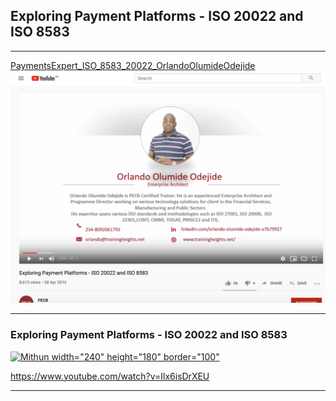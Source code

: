 
## Exploring Payment Platforms - ISO 20022 and ISO 8583




----

[PaymentsExpert_ISO_8583_20022_OrlandoOlumideOdejide]()
![](https://github.com/adhulappanavar/learning_resources/raw/master/images/PaymentsExpert_ISO_8583_20022_OrlandoOlumideOdejide.png)


-----

### Exploring Payment Platforms - ISO 20022 and ISO 8583


[![Mithun width="240" height="180" border="100"](https://img.youtube.com/vi/Ilx6isDrXEU/0.jpg)](https://www.youtube.com/watch?v=Ilx6isDrXEU)


https://www.youtube.com/watch?v=Ilx6isDrXEU

----

